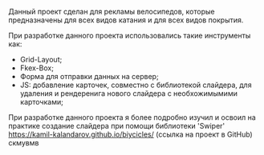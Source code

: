 Данный проект сделан для рекламы велосипедов, которые предназначены для всех видов катания и для всех видов покрытия.

При разработке данного проекта использовались такие инструменты как:
- Grid-Layout;
- Fkex-Box;
- Форма для отправки данных на сервер;
- JS:
 добавление карточек, совместно с библиотекой слайдера, для удаления и рендеренига нового слайдера с необхожимымими карточками;

При разработке данного проекта я более подробно изучил и освоил на практике создание слайдера при помощи библиотеки 'Swiper'
https://kamil-kalandarov.github.io/biycicles/ (ссылка на проект в GitHub)
скмувмв
